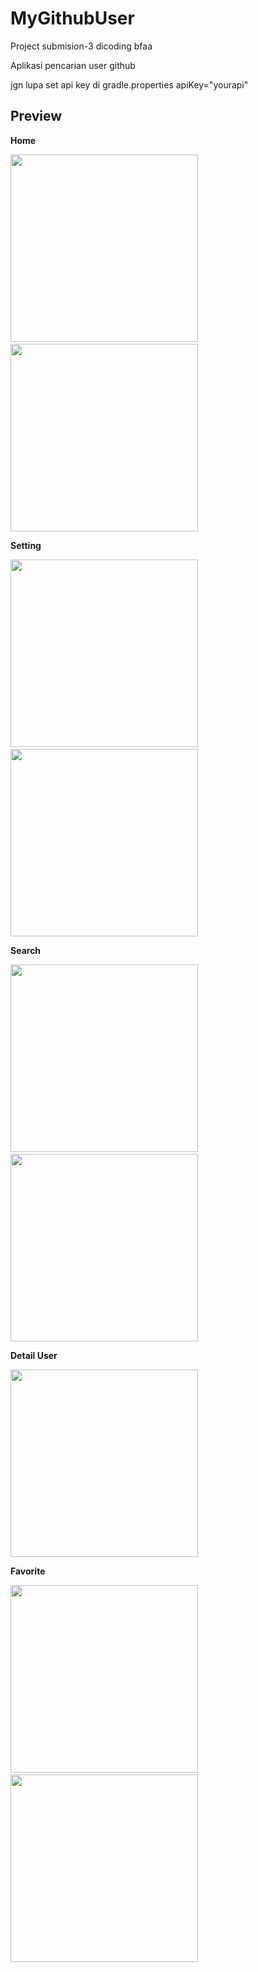 # MyGithubUser

Project submision-3 dicoding bfaa

Aplikasi pencarian user github

jgn lupa set api key di 
gradle.properties  apiKey="yourapi"

## Preview
**Home**

<img src="https://github.com/RadRasyad/MyGithubUser/blob/master/ss/home.png" width="300"> &nbsp;&nbsp;&nbsp;&nbsp;&nbsp;&nbsp; <img src="https://github.com/RadRasyad/MyGithubUser/blob/master/ss/home_dark.png" width="300">

**Setting**

<img src="https://github.com/RadRasyad/MyGithubUser/blob/master/ss/setting.png" width="300"> &nbsp;&nbsp;&nbsp;&nbsp;&nbsp;&nbsp; <img src="https://github.com/RadRasyad/MyGithubUser/blob/master/ss/setting_dark.png" width="300">

**Search**

<img src="https://github.com/RadRasyad/MyGithubUser/blob/master/ss/search_rasyad.png" width="300"> &nbsp;&nbsp;&nbsp;&nbsp;&nbsp;&nbsp; <img src="https://github.com/RadRasyad/MyGithubUser/blob/master/ss/search_rasyad.png" width="300">

**Detail User**

<img src="https://github.com/RadRasyad/MyGithubUser/blob/master/ss/detail_user.png" width="300">

**Favorite**

<img src="https://github.com/RadRasyad/MyGithubUser/blob/master/ss/fav_empty.png" width="300"> &nbsp;&nbsp;&nbsp;&nbsp;&nbsp;&nbsp; <img src="https://github.com/RadRasyad/MyGithubUser/blob/master/ss/favorited.png" width="300">
